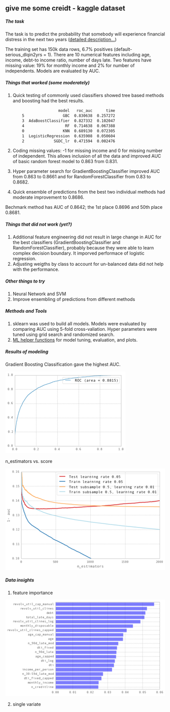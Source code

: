 ## give me some creidt - kaggle dataset

##### The task
The task is to predict the probability that somebody will experience financial distress in the next two years ([detailed description...](https://www.kaggle.com/c/GiveMeSomeCredit))

The training set has 150k data rows, 6.7% positives (default- serious_dlqin2yrs = 1). There are 10 numerical features including age, income, debt-to income ratio, number of days late. Two features have missing value: 19% for monthly income and 2% for number of independents. Models are evaluated by AUC.

##### Things that worked (some moderately)
1. Quick testing of commonly used classifiers showed tree based methods and boosting had the best results. 

	```
		                model   roc_auc      time
		5                 GBC  0.830638  0.257272
		3  AdaBoostClassifier  0.827332  0.102047
		4                  RF  0.714638  0.067388
		0                 KNN  0.689130  0.072305
		1  LogisticRegression  0.635908  0.050604
		2             SGDC_lr  0.471594  0.002476
	```

2. Coding missing values: -1 for missing income and 0 for missing number of independent. This allows inclusion of all the data and improved AUC of basic random forest model to 0.863 from 0.831.  
3. Hyper parameter search for GradientBoostingClassifier improved AUC from 0.863 to 0.8661 and for RandomForestClassifier from 0.83 to 0.8682.
4. Quick ensemble of predictions from the best two individual methods had moderate improvement to 0.8686.

Bechmark method has AUC of 0.8642; the 1st place 0.8696 and 50th place 0.8681.

##### Things that did not work (yet?)
1. Additional feature engineering did not result in large change in AUC for the best classifiers (GradientBoostingClassifier and RandomForestClassifier), probably because they were able to learn complex decision boundary. It imporved performace of logistic regression.    
2. Adjusting weigths by class to account for un-balanced data did not help with the performance.  


##### Other things to try
1. Neural Network and SVM
2. Improve ensembling of predictions from different methods 

##### Methods and Tools
1. sklearn was used to build all models. Models were evaluated by comparing AUC using 5-fold cross-valiation. Hyper parameters were tuned using grid search and randomized search. 
2. [ML helper functions](https://github.com/joyce-duan/ml_helper) for model tuning, evaluation, and plots.


##### Results of modeling
Gradient Boosting Classification gave the highest AUC.   

![alt text](/give_me_some_credit/images/roc_gbc.png "ROC")

n_estimators vs. score

![alt text](/give_me_some_credit/images/plot_staged_score_gbc.png "optimzing learning rate")

##### Data insights
1. feature importance

![alt text](/give_me_some_credit/images/feature_importance_gbc.png "feature importance")

2. single variate









